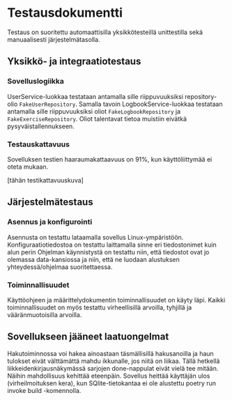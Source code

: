 # Testausdokumentti

Testaus on suoritettu automaattisilla yksikkötesteillä unittestilla sekä manuaalisesti järjestelmätasolla.


## Yksikkö- ja integraatiotestaus

### Sovelluslogiikka
UserService-luokkaa testataan antamalla sille riippuvuuksiksi repository-olio `FakeUserRepository`. 
Samalla tavoin LogbookService-luokkaa testataan antamalla sille riippuvuuksiksi oliot `FakeLogbookRepository` ja `FakeExerciseRepository`. 
Oliot talentavat tietoa muistiin eivätkä pysyväistallennukseen.

### Testauskattavuus
Sovelluksen testien haaraumakattaavuus on 91%, kun käyttöliittymää ei oteta mukaan.

[tähän testikattavuuskuva]

## Järjestelmätestaus

### Asennus ja konfigurointi

Asennusta on testattu lataamalla sovellus Linux-ympäristöön. Konfiguraatiotiedostoa on testattu laittamalla sinne eri tiedostonimet kuin alun perin
Ohjelman käynnistystä on testattu niin, että tiedostot ovat jo olemassa data-kansiossa ja niin, että ne luodaan alustuksen yhteydessä/ohjelmaa suoritettaessa.

### Toiminnallisuudet

Käyttöohjeen ja määrittelydokumentin toiminnallisuudet on käyty läpi. 
Kaikki toiminnallisuudet on myös testattu virheellisillä arvoilla, tyhjillä ja vääränmuotoisilla arvoilla.

## Sovellukseen jääneet laatuongelmat
Hakutoiminnossa voi hakea ainoastaan täsmällisillä hakusanoilla ja haun tulokset eivät välttämättä mahdu ikkunalle, jos niitä on liikaa.
Tällä hetkellä liikkeidenkirjausnäkymässä sarjojen done-nappulat eivät vielä tee mitään. Näihin mahdollisuus kehittää eteenpäin.
Sovellus heittää käyttäjän ulos (virheilmoituksen kera), kun SQlite-tietokantaa ei ole alustettu poetry run invoke build -komennolla.
